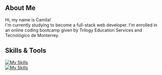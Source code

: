 ## About Me
Hi, my name is Camila! <br>
I'm currently studying to become a full-stack web developer. I'm enrolled in an online coding bootcamp given by Trilogy Education Services and Tecnológico de Monterrey.

## Skills & Tools
[![My Skills](https://skillicons.dev/icons?i=html,css,sass,tailwind,bootstrap,js,express,nodejs,md)](https://skillicons.dev)
<br>
[![My Skills](https://skillicons.dev/icons?i=bash,git,github,vscode)](https://skillicons.dev)
